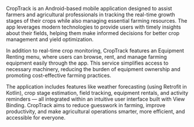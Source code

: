 CropTrack is an Android-based mobile application designed to assist farmers and agricultural professionals in tracking the real-time growth stages of their crops while also managing essential farming resources. The app leverages modern technologies to provide users with timely insights about their fields, helping them make informed decisions for better crop management and yield optimization.

In addition to real-time crop monitoring, CropTrack features an Equipment Renting menu, where users can browse, rent, and manage farming equipment easily through the app. This service simplifies access to necessary machinery, reducing the burden of equipment ownership and promoting cost-effective farming practices.

The application includes features like weather forecasting (using Retrofit in Kotlin), crop stage estimation, field tracking, equipment rentals, and activity reminders — all integrated within an intuitive user interface built with View Binding. CropTrack aims to reduce guesswork in farming, improve productivity, and make agricultural operations smarter, more efficient, and accessible for everyone.
